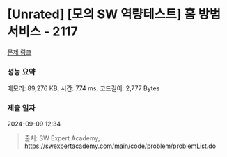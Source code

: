 # [Unrated] [모의 SW 역량테스트] 홈 방범 서비스 - 2117 

[문제 링크](https://swexpertacademy.com/main/code/problem/problemDetail.do?contestProbId=AV5V61LqAf8DFAWu) 

### 성능 요약

메모리: 89,276 KB, 시간: 774 ms, 코드길이: 2,777 Bytes

### 제출 일자

2024-09-09 12:34



> 출처: SW Expert Academy, https://swexpertacademy.com/main/code/problem/problemList.do